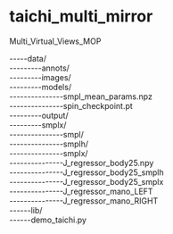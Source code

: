 # taichi_multi_mirror


Multi_Virtual_Views_MOP

-----data/ <br />
---------annots/<br />
---------images/<br />
---------models/<br />
---------------smpl_mean_params.npz<br />
---------------spin_checkpoint.pt<br />
---------output/<br />
---------smplx/<br />
---------------smpl/<br />
---------------smplh/<br />
---------------smplx/<br />
---------------J_regressor_body25.npy<br />
---------------J_regressor_body25_smplh<br />
---------------J_regressor_body25_smplx<br />
---------------J_regressor_mano_LEFT<br />
---------------J_regressor_mano_RIGHT<br />
------lib/<br />
------demo_taichi.py<br />
